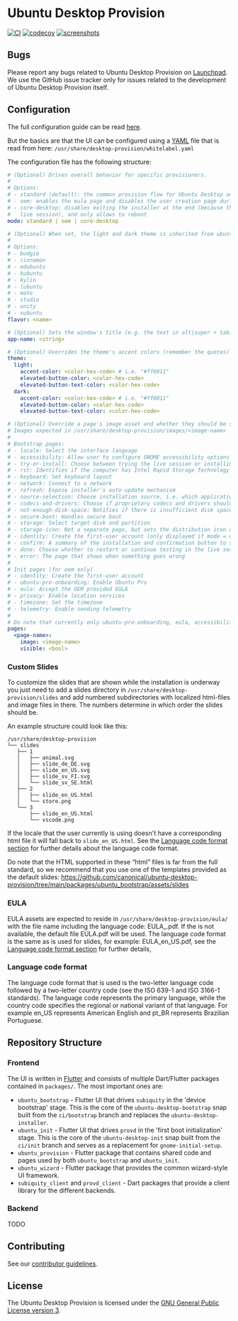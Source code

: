 # Ubuntu Desktop Provision

[![CI](https://github.com/canonical/ubuntu-desktop-provision/actions/workflows/ci.yml/badge.svg)](https://github.com/canonical/ubuntu-desktop-provision/actions/workflows/ci.yml)
[![codecov](https://codecov.io/gh/canonical/ubuntu-desktop-provision/branch/main/graph/badge.svg?token=JcedDc47dU)](https://codecov.io/gh/canonical/ubuntu-desktop-provision)
[![screenshots](https://img.shields.io/badge/screenshots-gray?logo=ubuntu)](https://github.com/canonical/ubuntu-desktop-provision-screenshots)

## Bugs

Please report any bugs related to Ubuntu Desktop Provision on [Launchpad](https://bugs.launchpad.net/ubuntu-desktop-provision).
We use the GitHub issue tracker only for issues related to the development of Ubuntu Desktop Provision itself.

## Configuration

The full configuration guide can be read [here](https://docs.google.com/document/d/10R0YOj4e8BTv6XPw9OE_y7GDy72xPqA5XP5lu0M7VbE/edit?usp=sharing).

But the basics are that the UI can be configured using a [YAML](https://yaml.org/) file that is read from here:
`/usr/share/desktop-provision/whitelabel.yaml`

The configuration file has the following structure:

```yaml
# (Optional) Drives overall behavior for specific provisioners.
#
# Options:
# - standard (default): the common provision flow for Ubuntu Desktop and Flavors
# - oem: enables the eula page and disables the user creation page during bootstrap
# - core-desktop: disables exiting the installer at the end (because there is no
#   live session), and only allows to reboot
mode: standard | oem | core-desktop

# (Optional) When set, the light and dark theme is inherited from ubuntu-flutter-plugins and the distro name is set.
#
# Options:
# - budgie
# - cinnamon
# - edubuntu
# - kubuntu
# - kylin
# - lubuntu
# - mate
# - studio
# - unity
# - xubuntu
flavor: <name>

# (Optional) Sets the window's title (e.g. the text in alt|super + tab)
app-name: <string>

# (Optional) Overrides the theme's accent colors (remember the quotes)
theme:
  light:
    accent-color: <color-hex-code> # i.e. "#ff0011"
    elevated-button-color: <color-hex-code>
    elevated-button-text-color: <color-hex-code>
  dark:
    accent-color: <color-hex-code> # i.e. "#ff0011"
    elevated-button-color: <color-hex-code>
    elevated-button-text-color: <color-hex-code>

# (Optional) Override a page's image asset and whether they should be shown or not.
# Images expected in /usr/share/desktop-provision/images/<image-name>
#
# Bootstrap pages:
# - locale: Select the interface language
# - accessibility: Allow user to configure GNOME accessibility options
# - try-or-install: Choose between trying the live session or installing (only shown when --try-or-install is passed)
# - rst: Identifies if the computer has Intel Rapid Storage Technology (rst) active
# - keyboard: Set keyboard layout
# - network: Connect to a network
# - refresh: Expose installer's auto-update mechanism
# - source-selection: Choose installation source, i.e. which applications that should be installed
# - codecs-and-drivers: Choose if proprietary codecs and drivers should be installed
# - not-enough-disk-space: Notifies if there is insufficient disk space
# - secure-boot: Handles secure boot
# - storage: Select target disk and partition
# - storage-icon: Not a separate page, but sets the distribution icon on the storage page
# - identity: Create the first-user account (only displayed if mode = default)
# - confirm: A summary of the installation and confirmation button to start the install
# - done: Choose whether to restart or continue testing in the live session
# - error: The page that shows when something goes wrong
#
# Init pages (for oem only)
# - identity: Create the first-user account
# - ubuntu-pro-onboarding: Enable Ubuntu Pro
# - eula: Accept the OEM provided EULA
# - privacy: Enable location services
# - timezone: Set the timezone
# - telemetry: Enable sending telemetry
#
# Do note that currently only ubuntu-pro-onboarding, eula, accessibility, try-or-install, refresh and source-selection can be hidden.
pages:
  <page-name>:
    image: <image-name>
    visible: <bool>
```

### Custom Slides

To customize the slides that are shown while the installation is underway you just need to add a slides directory in
`/usr/share/desktop-provision/slides` and add numbered subdirectories with localized html-files and image files in
there. The numbers determine in which order the slides should be. 

An example structure could look like this:

```
/usr/share/desktop-provision
└── slides
   ├── 1
   │   ├── animal.svg
   │   ├── slide_de_DE.svg
   │   ├── slide_en_US.svg
   │   ├── slide_sv_FI.svg
   │   └── slide_sv_SE.html
   ├── 2
   │   ├── slide_en_US.html
   │   └── store.png
   └── 3
       ├── slide_en_US.html
       └── vscode.png
```

If the locale that the user currently is using doesn't have a corresponding html file it will fall back to
`slide_en_US.html`. See the [Language code format section](#language-code-format) for further details about the language
code format.

Do note that the HTML supported in these “html” files is far from the full standard, so we recommend that you use one of
the templates provided as the default slides:
https://github.com/canonical/ubuntu-desktop-provision/tree/main/packages/ubuntu_bootstrap/assets/slides

### EULA

EULA assets are expected to reside in `/usr/share/desktop-provision/eula/` with the file name including the language
code: EULA_<langcode>.pdf. If the <langcode> is not available, the default file EULA.pdf will be used.
The language code format is the same as is used for slides, for example: EULA_en_US.pdf, see the [Language code format
section](#language-code-format) for further details,

### Language code format

The language code format that is used is the two-letter language code followed by a two-letter country code
(see the ISO 639-1 and ISO 3166-1 standards). The language code represents the primary language, while the country code
specifies the regional or national variant of that language. For example en_US represents American English and pt_BR
represents Brazilian Portuguese.

## Repository Structure

### Frontend

The UI is written in [Flutter](https://flutter.dev/) and consists of multiple Dart/Flutter packages contained in `packages/`. The most important ones are:
* `ubuntu_bootstrap` - Flutter UI that drives `subiquity` in the 'device bootstrap' stage. This is the core of the `ubuntu-desktop-bootstrap` snap built from the `ci/bootstrap` branch and replaces the `ubuntu-desktop-installer`.
* `ubuntu_init` - Flutter UI that drives `provd` in the 'first boot initialization' stage. This is the core of the `ubuntu-desktop-init` snap built from the `ci/init` branch and serves as a replacement for `gnome-initial-setup`.
* `ubuntu_provision` - Flutter package that contains shared code and pages used by both `ubuntu_bootstrap` and `ubuntu_init`.
* `ubuntu_wizard` - Flutter package that provides the common wizard-style UI framework.
* `subiquity_client` and `provd_client` - Dart packages that provide a client library for the different backends.

### Backend

TODO

## Contributing

See our [contributor guidelines](CONTRIBUTING.md).

## License

The Ubuntu Desktop Provision is licensed under the [GNU General Public License version 3](LICENSE).
